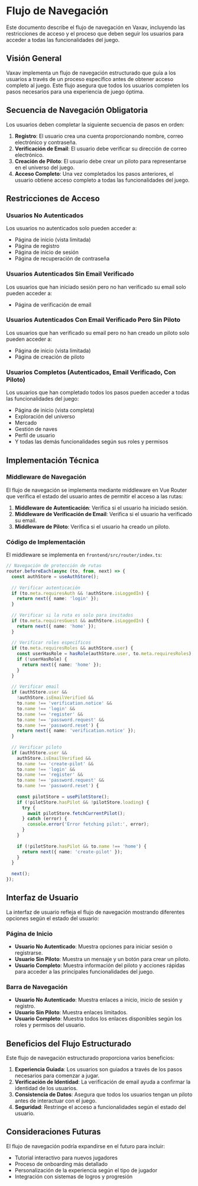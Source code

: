 # Flujo de Navegación

Este documento describe el flujo de navegación en Vaxav, incluyendo las restricciones de acceso y el proceso que deben seguir los usuarios para acceder a todas las funcionalidades del juego.

## Visión General

Vaxav implementa un flujo de navegación estructurado que guía a los usuarios a través de un proceso específico antes de obtener acceso completo al juego. Este flujo asegura que todos los usuarios completen los pasos necesarios para una experiencia de juego óptima.

## Secuencia de Navegación Obligatoria

Los usuarios deben completar la siguiente secuencia de pasos en orden:

1. **Registro**: El usuario crea una cuenta proporcionando nombre, correo electrónico y contraseña.
2. **Verificación de Email**: El usuario debe verificar su dirección de correo electrónico.
3. **Creación de Piloto**: El usuario debe crear un piloto para representarse en el universo del juego.
4. **Acceso Completo**: Una vez completados los pasos anteriores, el usuario obtiene acceso completo a todas las funcionalidades del juego.

## Restricciones de Acceso

### Usuarios No Autenticados

Los usuarios no autenticados solo pueden acceder a:

- Página de inicio (vista limitada)
- Página de registro
- Página de inicio de sesión
- Página de recuperación de contraseña

### Usuarios Autenticados Sin Email Verificado

Los usuarios que han iniciado sesión pero no han verificado su email solo pueden acceder a:

- Página de verificación de email

### Usuarios Autenticados Con Email Verificado Pero Sin Piloto

Los usuarios que han verificado su email pero no han creado un piloto solo pueden acceder a:

- Página de inicio (vista limitada)
- Página de creación de piloto

### Usuarios Completos (Autenticados, Email Verificado, Con Piloto)

Los usuarios que han completado todos los pasos pueden acceder a todas las funcionalidades del juego:

- Página de inicio (vista completa)
- Exploración del universo
- Mercado
- Gestión de naves
- Perfil de usuario
- Y todas las demás funcionalidades según sus roles y permisos

## Implementación Técnica

### Middleware de Navegación

El flujo de navegación se implementa mediante middleware en Vue Router que verifica el estado del usuario antes de permitir el acceso a las rutas:

1. **Middleware de Autenticación**: Verifica si el usuario ha iniciado sesión.
2. **Middleware de Verificación de Email**: Verifica si el usuario ha verificado su email.
3. **Middleware de Piloto**: Verifica si el usuario ha creado un piloto.

### Código de Implementación

El middleware se implementa en `frontend/src/router/index.ts`:

```typescript
// Navegación de protección de rutas
router.beforeEach(async (to, from, next) => {
  const authStore = useAuthStore();
  
  // Verificar autenticación
  if (to.meta.requiresAuth && !authStore.isLoggedIn) {
    return next({ name: 'login' });
  }
  
  // Verificar si la ruta es solo para invitados
  if (to.meta.requiresGuest && authStore.isLoggedIn) {
    return next({ name: 'home' });
  }
  
  // Verificar roles específicos
  if (to.meta.requiresRoles && authStore.user) {
    const userHasRole = hasRole(authStore.user, to.meta.requiresRoles);
    if (!userHasRole) {
      return next({ name: 'home' });
    }
  }
  
  // Verificar email
  if (authStore.user &&
    !authStore.isEmailVerified &&
    to.name !== 'verification.notice' &&
    to.name !== 'login' &&
    to.name !== 'register' &&
    to.name !== 'password.request' &&
    to.name !== 'password.reset') {
    return next({ name: 'verification.notice' });
  }
  
  // Verificar piloto
  if (authStore.user && 
    authStore.isEmailVerified && 
    to.name !== 'create-pilot' &&
    to.name !== 'login' &&
    to.name !== 'register' &&
    to.name !== 'password.request' &&
    to.name !== 'password.reset') {
    
    const pilotStore = usePilotStore();
    if (!pilotStore.hasPilot && !pilotStore.loading) {
      try {
        await pilotStore.fetchCurrentPilot();
      } catch (error) {
        console.error('Error fetching pilot:', error);
      }
    }
    
    if (!pilotStore.hasPilot && to.name !== 'home') {
      return next({ name: 'create-pilot' });
    }
  }
  
  next();
});
```

## Interfaz de Usuario

La interfaz de usuario refleja el flujo de navegación mostrando diferentes opciones según el estado del usuario:

### Página de Inicio

- **Usuario No Autenticado**: Muestra opciones para iniciar sesión o registrarse.
- **Usuario Sin Piloto**: Muestra un mensaje y un botón para crear un piloto.
- **Usuario Completo**: Muestra información del piloto y acciones rápidas para acceder a las principales funcionalidades del juego.

### Barra de Navegación

- **Usuario No Autenticado**: Muestra enlaces a inicio, inicio de sesión y registro.
- **Usuario Sin Piloto**: Muestra enlaces limitados.
- **Usuario Completo**: Muestra todos los enlaces disponibles según los roles y permisos del usuario.

## Beneficios del Flujo Estructurado

Este flujo de navegación estructurado proporciona varios beneficios:

1. **Experiencia Guiada**: Los usuarios son guiados a través de los pasos necesarios para comenzar a jugar.
2. **Verificación de Identidad**: La verificación de email ayuda a confirmar la identidad de los usuarios.
3. **Consistencia de Datos**: Asegura que todos los usuarios tengan un piloto antes de interactuar con el juego.
4. **Seguridad**: Restringe el acceso a funcionalidades según el estado del usuario.

## Consideraciones Futuras

El flujo de navegación podría expandirse en el futuro para incluir:

- Tutorial interactivo para nuevos jugadores
- Proceso de onboarding más detallado
- Personalización de la experiencia según el tipo de jugador
- Integración con sistemas de logros y progresión
